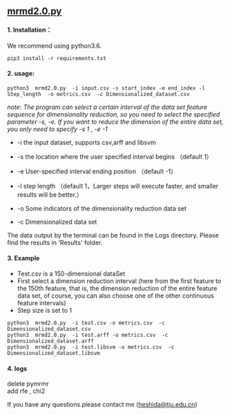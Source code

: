## [mrmd2.0.py](http://lab.malab.cn:5001/MRMD2.0/Home)
 
#### 1. Installation：
We recommend using python3.6.  


  ```
  pip3 install -r requirements.txt 
  ```  

  
 #### 2. usage:

 ```
 python3  mrmd2.0.py  -i input.csv -s start_index -e end_index -l Step_length  -o metrics.csv  -c Dimensionalized_dataset.csv
 ```
 
*note: The program can select a certain interval of the data set feature sequence for dimensionality reduction, so you need to select the specified parameter -s, -e. If you want to reduce the dimension of the entire data set, you only need to specify -s 1 , -e -1*

 * -i  the input dataset, supports csv,arff and libsvm 
 
 * -s the location where the user specified interval begins （default 1）
 
 * -e User-specified interval ending position （default -1）
 
 * -l step length （default 1，Larger steps will execute faster, and smaller results will be better.）
 
 * -o  Some indicators of the dimensionality reduction data set 
 
 * -c  Dimensionalized data set 
 
 The data output by the terminal can be found in the Logs directory. Please find the results in 'Results' folder. 

 #### 3. Example
 * Test.csv is a 150-dimensional dataSet
 * First select a dimension reduction interval (here from the first feature to the 150th feature, that is, the dimension reduction of the entire feature data set, of course, you can also choose one of the other continuous feature intervals)  
 * Step size is set to 1  
 
```
python3  mrmd2.0.py  -i test.csv -o metrics.csv  -c Dimensionalized_dataset.csv
python3  mrmd2.0.py  -i test.arff -o metrics.csv  -c Dimensionalized_dataset.arff
python3  mrmd2.0.py  -i test.libsvm -o metrics.csv  -c Dimensionalized_dataset.libsvm
```

#### 4. logs
delete pymrmr  
add rfe , chi2  

If you have any questions.please contact me (heshida@tju.edu.cn)
